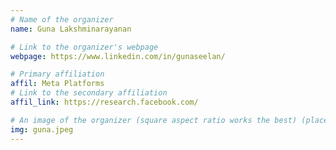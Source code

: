 ```yaml
---
# Name of the organizer
name: Guna Lakshminarayanan

# Link to the organizer's webpage
webpage: https://www.linkedin.com/in/gunaseelan/

# Primary affiliation
affil: Meta Platforms
# Link to the secondary affiliation
affil_link: https://research.facebook.com/

# An image of the organizer (square aspect ratio works the best) (place in the `assets/img/organizers` directory)
img: guna.jpeg
---
```

